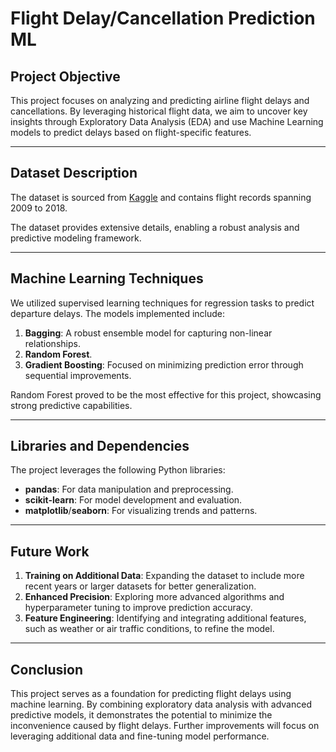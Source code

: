 # Flight Delay/Cancellation Prediction ML  

## Project Objective  
This project focuses on analyzing and predicting airline flight delays and cancellations. By leveraging historical flight data, we aim to uncover key insights through Exploratory Data Analysis (EDA) and use Machine Learning models to predict delays based on flight-specific features.  

---

## Dataset Description  
The dataset is sourced from [Kaggle](https://www.kaggle.com/datasets/yuanyuwendymu/airline-delay-and-cancellation-data-2009-2018/data) and contains flight records spanning 2009 to 2018.

The dataset provides extensive details, enabling a robust analysis and predictive modeling framework.  

---

## Machine Learning Techniques  
We utilized supervised learning techniques for regression tasks to predict departure delays. The models implemented include:  
1. **Bagging**: A robust ensemble model for capturing non-linear relationships.
2. **Random Forest**.
3. **Gradient Boosting**: Focused on minimizing prediction error through sequential improvements.  

Random Forest proved to be the most effective for this project, showcasing strong predictive capabilities.  

---

## Libraries and Dependencies  
The project leverages the following Python libraries:  
- **pandas**: For data manipulation and preprocessing.  
- **scikit-learn**: For model development and evaluation.  
- **matplotlib**/**seaborn**: For visualizing trends and patterns.  

---

## Future Work  
1. **Training on Additional Data**: Expanding the dataset to include more recent years or larger datasets for better generalization.  
2. **Enhanced Precision**: Exploring more advanced algorithms and hyperparameter tuning to improve prediction accuracy.  
3. **Feature Engineering**: Identifying and integrating additional features, such as weather or air traffic conditions, to refine the model.  

---  

## Conclusion  
This project serves as a foundation for predicting flight delays using machine learning. By combining exploratory data analysis with advanced predictive models, it demonstrates the potential to minimize the inconvenience caused by flight delays. Further improvements will focus on leveraging additional data and fine-tuning model performance.  


